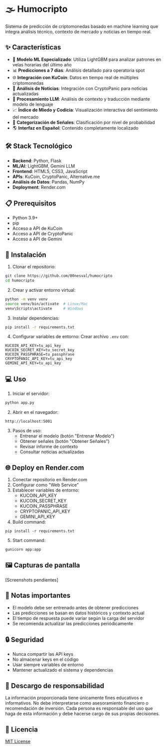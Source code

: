 # 🌫️ Humocripto

Sistema de predicción de criptomonedas basado en machine learning que integra análisis técnico, contexto de mercado y noticias en tiempo real.

## ✨ Características

- 🤖 **Modelo ML Especializado**: Utiliza LightGBM para analizar patrones en velas horarias del último año
- 📊 **Predicciones a 7 días**: Análisis detallado para operatoria spot
- 🌐 **Integración con KuCoin**: Datos en tiempo real de múltiples criptomonedas
- 📰 **Análisis de Noticias**: Integración con CryptoPanic para noticias actualizadas
- 🧠 **Procesamiento LLM**: Análisis de contexto y traducción mediante modelo de lenguaje
- 📈 **Índice de Miedo y Codicia**: Visualización interactiva del sentimiento del mercado
- 🎯 **Categorización de Señales**: Clasificación por nivel de probabilidad
- 🌎 **Interfaz en Español**: Contenido completamente localizado

## 🛠️ Stack Tecnológico

- **Backend**: Python, Flask
- **ML/AI**: LightGBM, Gemini LLM
- **Frontend**: HTML5, CSS3, JavaScript
- **APIs**: KuCoin, CryptoPanic, Alternative.me
- **Análisis de Datos**: Pandas, NumPy
- **Deployment**: Render.com

## 📋 Prerequisitos

- Python 3.9+
- pip
- Acceso a API de KuCoin
- Acceso a API de CryptoPanic
- Acceso a API de Gemini

## 🚀 Instalación

1. Clonar el repositorio:
```bash
git clone https://github.com/00nesval/humocripto
cd humocripto
```

2. Crear y activar entorno virtual:
```bash
python -m venv venv
source venv/bin/activate  # Linux/Mac
venv\Scripts\activate     # Windows
```

3. Instalar dependencias:
```bash
pip install -r requirements.txt
```

4. Configurar variables de entorno:
   Crear archivo `.env` con:
```
KUCOIN_API_KEY=tu_api_key
KUCOIN_SECRET_KEY=tu_secret_key
KUCOIN_PASSPHRASE=tu_passphrase
CRYPTOPANIC_API_KEY=tu_api_key
GEMINI_API_KEY=tu_api_key
```

## 💻 Uso

1. Iniciar el servidor:
```bash
python app.py
```

2. Abrir en el navegador:
```
http://localhost:5001
```

3. Pasos de uso:
   - Entrenar el modelo (botón "Entrenar Modelo")
   - Obtener señales (botón "Obtener Señales")
   - Revisar informe de contexto
   - Consultar noticias actualizadas

## 🌐 Deploy en Render.com

1. Conectar repositorio en Render.com
2. Configurar como "Web Service"
3. Establecer variables de entorno:
   - KUCOIN_API_KEY
   - KUCOIN_SECRET_KEY
   - KUCOIN_PASSPHRASE
   - CRYPTOPANIC_API_KEY
   - GEMINI_API_KEY
4. Build command:
```
pip install -r requirements.txt
```
5. Start command:
```
gunicorn app:app
```

## 🖼️ Capturas de pantalla

[Screenshots pendientes]

## 📝 Notas importantes

- El modelo debe ser entrenado antes de obtener predicciones
- Las predicciones se basan en datos históricos y contexto actual
- El tiempo de respuesta puede variar según la carga del servidor
- Se recomienda actualizar las predicciones periódicamente

## 🔒 Seguridad

- Nunca compartir las API keys
- No almacenar keys en el código
- Usar siempre variables de entorno
- Mantener actualizado el sistema y dependencias

## 🛑 Descargo de responsabilidad

La información proporcionada tiene únicamente fines educativos e informativos. No debe interpretarse como asesoramiento financiero o recomendación de inversión. Cada persona es responsable del uso que haga de esta información y debe hacerse cargo de sus propias decisiones.

## 📜 Licencia

[MIT License](LICENSE)